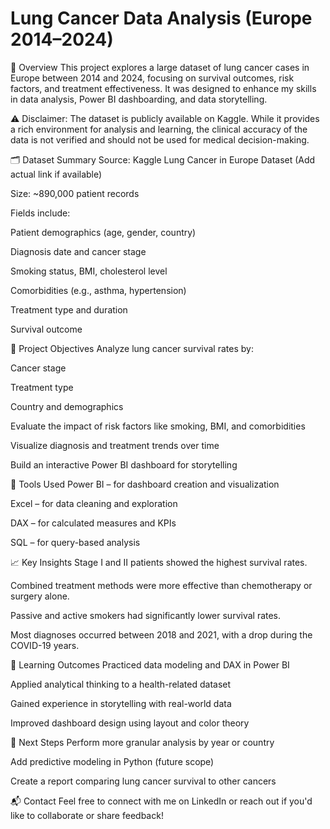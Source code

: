 # Lung Cancer Data Analysis (Europe 2014–2024)

🧠 Overview
This project explores a large dataset of lung cancer cases in Europe between 2014 and 2024, focusing on survival outcomes, risk factors, and treatment effectiveness. It was designed to enhance my skills in data analysis, Power BI dashboarding, and data storytelling.

⚠️ Disclaimer: The dataset is publicly available on Kaggle. While it provides a rich environment for analysis and learning, the clinical accuracy of the data is not verified and should not be used for medical decision-making.

🗂️ Dataset Summary
Source: Kaggle Lung Cancer in Europe Dataset (Add actual link if available)

Size: ~890,000 patient records

Fields include:

Patient demographics (age, gender, country)

Diagnosis date and cancer stage

Smoking status, BMI, cholesterol level

Comorbidities (e.g., asthma, hypertension)

Treatment type and duration

Survival outcome

🎯 Project Objectives
Analyze lung cancer survival rates by:

Cancer stage

Treatment type

Country and demographics

Evaluate the impact of risk factors like smoking, BMI, and comorbidities

Visualize diagnosis and treatment trends over time

Build an interactive Power BI dashboard for storytelling

📌 Tools Used
Power BI – for dashboard creation and visualization

Excel – for data cleaning and exploration

DAX – for calculated measures and KPIs

SQL – for query-based analysis

📈 Key Insights
Stage I and II patients showed the highest survival rates.

Combined treatment methods were more effective than chemotherapy or surgery alone.

Passive and active smokers had significantly lower survival rates.

Most diagnoses occurred between 2018 and 2021, with a drop during the COVID-19 years.

🧠 Learning Outcomes
Practiced data modeling and DAX in Power BI

Applied analytical thinking to a health-related dataset

Gained experience in storytelling with real-world data

Improved dashboard design using layout and color theory

📌 Next Steps
Perform more granular analysis by year or country

Add predictive modeling in Python (future scope)

Create a report comparing lung cancer survival to other cancers

📬 Contact
Feel free to connect with me on LinkedIn or reach out if you'd like to collaborate or share feedback!
